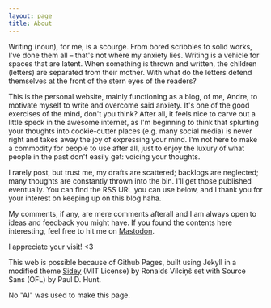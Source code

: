 ```yaml
---
layout: page
title: About
---
```


Writing (noun), for me, is a scourge. From bored scribbles to solid works, I've done them all – that's not where my anxiety lies. Writing is a vehicle for spaces that are latent. When something is thrown and written, the children (letters) are separated from their mother. With what do the letters defend themselves at the front of the stern eyes of the readers?

This is the personal website, mainly functioning as a blog, of me, Andre, to motivate myself to write and overcome said anxiety. It's one of the good exercises of the mind, don't you think? After all, it feels nice to carve out a little speck in the awesome internet, as I'm beginning to think that splurting your thoughts into cookie-cutter places (e.g. many social media) is never right and takes away the joy of expressing your mind. I'm not here to make a commodity for people to use after all, just to enjoy the luxury of what people in the past don't easily get: voicing your thoughts.

I rarely post, but trust me, my drafts are scattered; backlogs are neglected; many thoughts are constantly thrown into the bin. I'll get those published eventually. You can find the RSS URL you can use below, and I thank you for your interest on keeping up on this blog haha.

My comments, if any, are mere comments afterall and I am always open to ideas and feedback you might have. If you found the contents here interesting, feel free to hit me on [Mastodon](https://mastodon.art/@jirra).

I appreciate your visit! <3

This web is possible because of Github Pages, built using Jekyll in a modified theme [Sidey](https://github.com/ronv/sidey) (MIT License) by Ronalds Vilciņš set with Source Sans (OFL) by Paul D. Hunt.

No "AI" was used to make this page.
